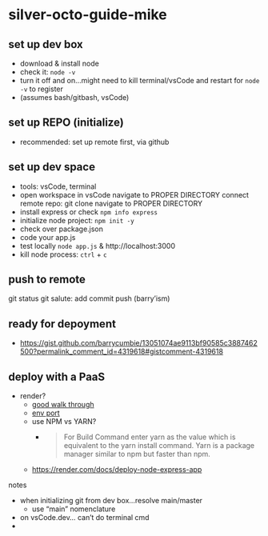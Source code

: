# silver-octo-guide-mike

## set up dev box
- download & install node 
- check it: `node -v`
- turn it off and on...might need to kill terminal/vsCode and restart for `node -v` to register
- (assumes bash/gitbash, vsCode) 

## set up REPO (initialize) 
- recommended: set up remote first, via github

## set up dev space
- tools: vsCode, terminal
- open workspace in vsCode
navigate to PROPER DIRECTORY
connect remote repo: git clone
navigate to PROPER DIRECTORY
- install express or check `npm info express`
- initialize node project: `npm init -y`
- check over package.json 
- code your app.js 
- test locally `node app.js` & http://localhost:3000
- kill node process: `ctrl` + `c`


## push to remote
git status
git salute: add commit push (barry’ism)

## ready for depoyment
- https://gist.github.com/barrycumbie/13051074ae9113bf90585c3887462500?permalink_comment_id=4319618#gistcomment-4319618


## deploy with a PaaS
- render? 
  - [good walk through](https://www.freecodecamp.org/news/how-to-deploy-nodejs-application-with-render/)
  - [env port](https://community.render.com/t/express-port-issue-on-web-service/4061)
  - use NPM vs YARN?
    - > For Build Command enter yarn as the value which is equivalent to the yarn install command. Yarn is a package manager similar to npm but faster than npm. 
  - https://render.com/docs/deploy-node-express-app




notes
- when initializing git from dev box…resolve main/master
    - use “main” nomenclature 
- on vsCode.dev… can’t do terminal cmd
- 
